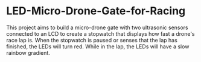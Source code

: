 # LED-Micro-Drone-Gate-for-Racing
This project aims to build a micro-drone gate with two ultrasonic sensors connected to an LCD to create a stopwatch that displays how fast a drone's race lap is. When the stopwatch is paused or senses that the lap has finished, the LEDs will turn red. While in the lap, the LEDs will have a slow rainbow gradient.
